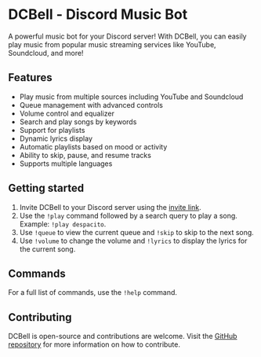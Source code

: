 # DCBell - Discord Music Bot

A powerful music bot for your Discord server! With DCBell, you can easily play music from popular music streaming services like YouTube, Soundcloud, and more!

## Features

- Play music from multiple sources including YouTube and Soundcloud
- Queue management with advanced controls
- Volume control and equalizer
- Search and play songs by keywords
- Support for playlists
- Dynamic lyrics display
- Automatic playlists based on mood or activity
- Ability to skip, pause, and resume tracks
- Supports multiple languages

## Getting started

1. Invite DCBell to your Discord server using the [invite link](https://discord.com/api/oauth2/authorize?client_id=1069565193555820564&permissions=8&scope=bot).
2. Use the `!play` command followed by a search query to play a song. Example: `!play despacito`.
3. Use `!queue` to view the current queue and `!skip` to skip to the next song.
4. Use `!volume` to change the volume and `!lyrics` to display the lyrics for the current song.

## Commands

For a full list of commands, use the `!help` command.

## Contributing

DCBell is open-source and contributions are welcome. Visit the [GitHub repository](https://github.com/uaytug/DcBell-beta-public) for more information on how to contribute.
